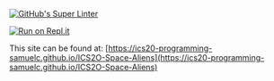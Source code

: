 [![GitHub's Super Linter](https://github.com/ics20-programming-samuelc/ICS2O-Space-Aliens/workflows/GitHub's%20Super%20Linter/badge.svg)](https://github.com/ics20-programming-samuelc/ICS2O-Space-Aliens/actions)

[![Run on Repl.it](https://repl.it/badge/github/ics20-programming-samuelc/ICS2O-Space-Aliens)](https://repl.it/github/ics20-programming-samuelc/ICS2O-Space-Aliens)

This site can be found at: [https://ics20-programming-samuelc.github.io/ICS2O-Space-Aliens](https://ics20-programming-samuelc.github.io/ICS2O-Space-Aliens)
